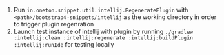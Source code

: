 1. Run `in.oneton.snippet.util.intellij.RegeneratePlugin` with `<path>/bootstrap4-snippets/intellij` as the working directory in order to trigger plugin regenration
2. Launch test instance of intellij with plugin by running `./gradlew :intellij:clean :intellij:regenerate :intellij:buildPlugin :intellij:runIde` for testing locally

